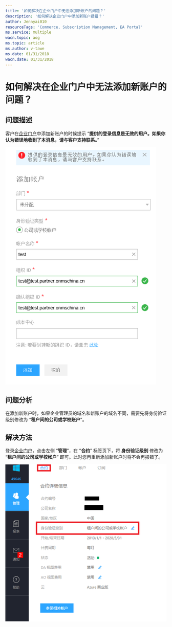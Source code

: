 ```yaml
---
title: '如何解决在企业门户中无法添加新账户的问题？'
description: '如何解决企业门户中添加新账户报错？'
author: Jennyai010
resourceTags: 'Commerce, Subscription Management, EA Portal'
ms.service: multiple
wacn.topic: aog
ms.topic: article
ms.author: v-tawe
ms.date: 01/31/2018
wacn.date: 01/31/2018
---
```


# 如何解决在企业门户中无法添加新账户的问题？

## 问题描述

客户在[企业门户](https://ea.azure.cn/)中添加新账户的时候提示 “**提供的登录信息是无效的用户。如果你认为错误地收到了本消息，请与客户支持联系。**”

![01](media/aog-commerce-subscription-management-qa-ea-portal-cannot-add-new-account/01.png)

## 问题分析

在添加新账户时，如果企业管理员的域名和新账户的域名不同，需要先将身份验证级别修改为 “**租户间的公司或学校账户**”。

## 解决方法

登录[企业门户](https://ea.azure.cn/)，点击左侧 “**管理**”，在 “**合约**” 标签页下，将 **身份验证级别** 修改为 “**租户间的公司或学校帐户**” 即可。此时您再重新添加新账户时将不会再报错了。

![04](media/aog-commerce-subscription-management-qa-ea-portal-cannot-add-new-account/04.png)